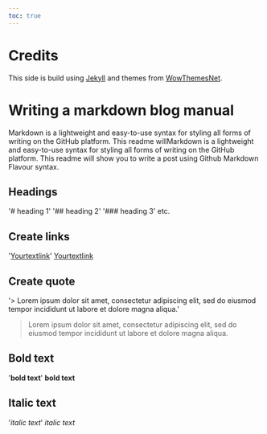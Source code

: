 ```yaml
---
toc: true
---
```

# Credits
This side is build using [Jekyll](https://jekyllrb.com/) and themes from [WowThemesNet](https://bootstrapstarter.com/).

# Writing a markdown blog manual
Markdown is a lightweight and easy-to-use syntax for styling all forms of writing on the GitHub platform. This readme willMarkdown is a lightweight and easy-to-use syntax for styling all forms of writing on the GitHub platform. This readme will show you to write a post using Github Markdown Flavour syntax.

## Headings
'# heading 1'
'## heading 2'
'### heading 3'
etc.

## Create links
'[Yourtextlink](https://your.url)'
[Yourtextlink](https://your.url)

## Create quote
'> Lorem ipsum dolor sit amet, consectetur adipiscing elit, sed do eiusmod tempor incididunt ut labore et dolore magna aliqua.'
> Lorem ipsum dolor sit amet, consectetur adipiscing elit, sed do eiusmod tempor incididunt ut labore et dolore magna aliqua.

## Bold text
'**bold text**'
**bold text**

## Italic text
'*italic text*'
*italic text*
